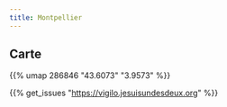 ```yaml
---
title: Montpellier
---
```



## Carte

{{% umap 286846 "43.6073" "3.9573" %}}

{{% get_issues "https://vigilo.jesuisundesdeux.org" %}}
